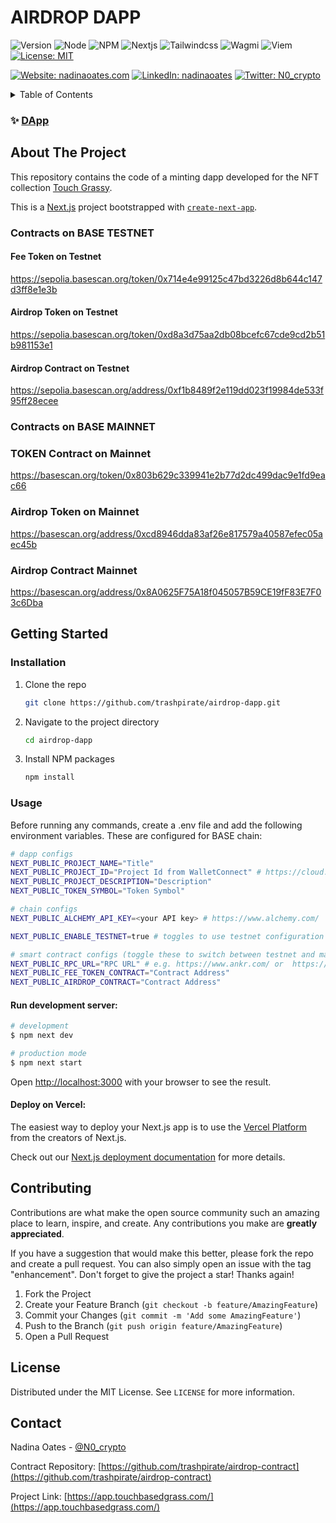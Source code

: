 # AIRDROP DAPP

![Version](https://img.shields.io/badge/version-1.0.0-blue.svg?style=for-the-badge)
![Node](https://img.shields.io/badge/node-v12.22.9-blue.svg?style=for-the-badge)
![NPM](https://img.shields.io/badge/npm-v10.6.0-blue?style=for-the-badge)
![Nextjs](https://img.shields.io/badge/next-v14.2.3-blue?style=for-the-badge)
![Tailwindcss](https://img.shields.io/badge/TailwindCSS-v3.4.1-blue?style=for-the-badge)
![Wagmi](https://img.shields.io/badge/Wagmi-v2.8.0-blue?style=for-the-badge)
![Viem](https://img.shields.io/badge/Viem-v2.9.31-blue?style=for-the-badge)
[![License: MIT](https://img.shields.io/github/license/trashpirate/airdrop-dapp?style=for-the-badge)](https://github.com/trashpirate/airdrop-dapp/blob/main/LICENSE)

[![Website: nadinaoates.com](https://img.shields.io/badge/Portfolio-00e0a7?style=for-the-badge&logo=Website)](https://nadinaoates.com)
[![LinkedIn: nadinaoates](https://img.shields.io/badge/LinkedIn-0a66c2?style=for-the-badge&logo=LinkedIn&logoColor=f5f5f5)](https://linkedin.com/in/nadinaoates)
[![Twitter: N0\_crypto](https://img.shields.io/badge/@N0\_crypto-black?style=for-the-badge&logo=X)](https://twitter.com/N0\_crypto)

<!-- TABLE OF CONTENTS -->
<details>
  <summary>Table of Contents</summary>
  <ol>
    <li>
      <a href="#about-the-project">About The Project</a>
    </li>
    <li>
      <a href="#getting-started">Getting Started</a>
      <ul>
        <li><a href="#installation">Installation</a></li>
        <li><a href="#usage">Usage</a></li>
      </ul>
    </li>
    <li><a href="#contributing">Contributing</a></li>
    <li><a href="#license">License</a></li>
    <li><a href="#contact">Contact</a></li>
    <!-- <li><a href="#acknowledgments">Acknowledgments</a></li> -->
  </ol>
</details>

### ✨ [DApp](https://airdrop.buyholdearn.com)

<!-- ABOUT THE PROJECT -->
## About The Project

This repository contains the code of a minting dapp developed for the NFT collection [Touch Grassy](https://opensea.io/collection/touch-grassy).

This is a [Next.js](https://nextjs.org/) project bootstrapped with [`create-next-app`](https://github.com/vercel/next.js/tree/canary/packages/create-next-app).

### Contracts on BASE TESTNET

#### Fee Token on Testnet  
https://sepolia.basescan.org/token/0x714e4e99125c47bd3226d8b644c147d3ff8e1e3b

#### Airdrop Token on Testnet  
https://sepolia.basescan.org/token/0xd8a3d75aa2db08bcefc67cde9cd2b51b981153e1

#### Airdrop Contract on Testnet  
https://sepolia.basescan.org/address/0xf1b8489f2e119dd023f19984de533f95ff28ecee

### Contracts on BASE MAINNET

### TOKEN Contract on Mainnet  
https://basescan.org/token/0x803b629c339941e2b77d2dc499dac9e1fd9eac66

### Airdrop Token on Mainnet  
https://basescan.org/address/0xcd8946dda83af26e817579a40587efec05aec45b

### Airdrop Contract Mainnet
https://basescan.org/address/0x8A0625F75A18f045057B59CE19fF83E7F03c6Dba

<!-- GETTING STARTED -->
## Getting Started

### Installation

1. Clone the repo
   ```sh
   git clone https://github.com/trashpirate/airdrop-dapp.git
   ```
2. Navigate to the project directory
   ```sh
   cd airdrop-dapp
   ```
3. Install NPM packages
   ```sh
   npm install
   ```

### Usage

Before running any commands, create a .env file and add the following environment variables. These are configured for BASE chain:

```bash
# dapp configs
NEXT_PUBLIC_PROJECT_NAME="Title"
NEXT_PUBLIC_PROJECT_ID="Project Id from WalletConnect" # https://cloud.walletconnect.com/app
NEXT_PUBLIC_PROJECT_DESCRIPTION="Description"
NEXT_PUBLIC_TOKEN_SYMBOL="Token Symbol"

# chain configs
NEXT_PUBLIC_ALCHEMY_API_KEY=<your API key> # https://www.alchemy.com/

NEXT_PUBLIC_ENABLE_TESTNET=true # toggles to use testnet configuration or mainnet

# smart contract configs (toggle these to switch between testnet and mainnet)
NEXT_PUBLIC_RPC_URL="RPC URL" # e.g. https://www.ankr.com/ or  https://www.alchemy.com/ (depends on chains and your preference)
NEXT_PUBLIC_FEE_TOKEN_CONTRACT="Contract Address"
NEXT_PUBLIC_AIRDROP_CONTRACT="Contract Address"
```


#### Run development server:

```bash
# development
$ npm next dev

# production mode
$ npm next start
```

Open [http://localhost:3000](http://localhost:3000) with your browser to see the result.

#### Deploy on Vercel:

The easiest way to deploy your Next.js app is to use the [Vercel Platform](https://vercel.com/new?utm_medium=default-template&filter=next.js&utm_source=create-next-app&utm_campaign=create-next-app-readme) from the creators of Next.js.

Check out our [Next.js deployment documentation](https://nextjs.org/docs/deployment) for more details.


<!-- CONTRIBUTING -->
## Contributing

Contributions are what make the open source community such an amazing place to learn, inspire, and create. Any contributions you make are **greatly appreciated**.

If you have a suggestion that would make this better, please fork the repo and create a pull request. You can also simply open an issue with the tag "enhancement".
Don't forget to give the project a star! Thanks again!

1. Fork the Project
2. Create your Feature Branch (`git checkout -b feature/AmazingFeature`)
3. Commit your Changes (`git commit -m 'Add some AmazingFeature'`)
4. Push to the Branch (`git push origin feature/AmazingFeature`)
5. Open a Pull Request


<!-- LICENSE -->
## License

Distributed under the MIT License. See `LICENSE` for more information.

<!-- CONTACT -->
## Contact

Nadina Oates - [@N0_crypto](https://twitter.com/N0_crypto)

Contract Repository: [https://github.com/trashpirate/airdrop-contract](https://github.com/trashpirate/airdrop-contract)

Project Link: [https://app.touchbasedgrass.com/](https://app.touchbasedgrass.com/)


<!-- ACKNOWLEDGMENTS -->
<!-- ## Acknowledgments -->

